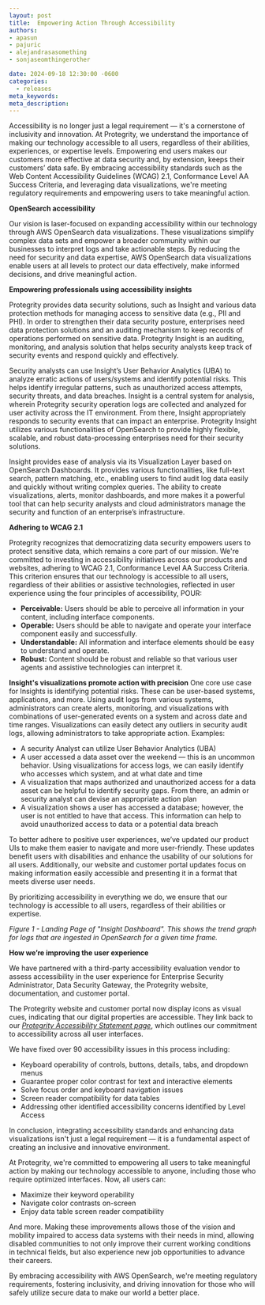 ```yaml
---
layout: post
title:  Empowering Action Through Accessibility
authors:
- apasun
- pajuric
- alejandrasasomething
- sonjaseomthingerother

date: 2024-09-18 12:30:00 -0600
categories:
  - releases
meta_keywords: 
meta_description: 
---
```

Accessibility is no longer just a legal requirement — it's a cornerstone of inclusivity and innovation. At Protegrity, we understand the importance of making our technology accessible to all users, regardless of their abilities, experiences, or expertise levels. Empowering end users makes our customers more effective at data security and, by extension, keeps their customers’ data safe. By embracing accessibility standards such as the Web Content Accessibility Guidelines (WCAG) 2.1, Conformance Level AA Success Criteria, and leveraging data visualizations, we're meeting regulatory requirements and empowering users to take meaningful action.


**OpenSearch accessibility**

Our vision is laser-focused on expanding accessibility within our technology through AWS OpenSearch data visualizations. These visualizations simplify complex data sets and empower a broader community within our businesses to interpret logs and take actionable steps. By reducing the need for security and data expertise, AWS OpenSearch data visualizations enable users at all levels to protect our data effectively, make informed decisions, and drive meaningful action.

**Empowering professionals using accessibility insights**

Protegrity provides data security solutions, such as Insight and various data protection methods for managing access to sensitive data (e.g., PII and PHI). In order to strengthen their data security posture, enterprises need data protection solutions and an auditing mechanism to keep records of operations performed on sensitive data. Protegrity Insight is an auditing, monitoring, and analysis solution that helps security analysts keep track of security events and respond quickly and effectively.


Security analysts can use Insight’s User Behavior Analytics (UBA) to analyze erratic actions of users/systems and identify potential risks. This helps identify irregular patterns, such as unauthorized access attempts, security threats, and data breaches. Insight is a central system for analysis, wherein Protegrity security operation logs are collected and analyzed for user activity across the IT environment. From there, Insight appropriately responds to security events that can impact an enterprise. Protegrity Insight utilizes various functionalities of OpenSearch to provide highly flexible, scalable, and robust data-processing enterprises need for their security solutions.


Insight provides ease of analysis via its Visualization Layer based on OpenSearch Dashboards. It provides various functionalities, like full-text search, pattern matching, etc., enabling users to find audit log data easily and quickly without writing complex queries. The ability to create visualizations, alerts, monitor dashboards, and more makes it a powerful tool that can help security analysts and cloud administrators manage the security and function of an enterprise’s infrastructure.

**Adhering to WCAG 2.1**

Protegrity recognizes that democratizing data security empowers users to protect sensitive data, which remains a core part of our mission. We're committed to investing in accessibility initiatives across our products and websites, adhering to WCAG 2.1, Conformance Level AA Success Criteria. This criterion ensures that our technology is accessible to all users, regardless of their abilities or assistive technologies, reflected in user experience using the four principles of accessibility, POUR:



* **Perceivable:** Users should be able to perceive all information in your content, including interface components.
* **Operable:** Users should be able to navigate and operate your interface component easily and successfully.
* **Understandable:** All information and interface elements should be easy to understand and operate.
* **Robust:** Content should be robust and reliable so that various user agents and assistive technologies can interpret it.

**Insight's visualizations promote action with precision**
One core use case for Insights is identifying potential risks. These can be user-based systems, applications, and more. Using audit logs from various systems, administrators can create alerts, monitoring, and visualizations with combinations of user-generated events on a system and across date and time ranges. Visualizations can easily detect any outliers in security audit logs, allowing administrators to take appropriate action.
Examples:

* A security Analyst can utilize User Behavior Analytics (UBA)
* A user accessed a data asset over the weekend — this is an uncommon behavior. Using visualizations for access logs, we can easily identify who accesses which system, and at what date and time
* A visualization that maps authorized and unauthorized access for a data asset can be helpful to identify security gaps. From there, an admin or security analyst can devise an appropriate action plan
* A visualization shows a user has accessed a database; however, the user is not entitled to have that access. This information can help to avoid unauthorized access to data or a potential data breach



To better adhere to positive user experiences, we’ve updated our product UIs to make them easier to navigate and more user-friendly. These updates benefit users with disabilities and enhance the usability of our solutions for all users. Additionally, our website and customer portal updates focus on making information easily accessible and presenting it in a format that meets diverse user needs.


By prioritizing accessibility in everything we do, we ensure that our technology is accessible to all users, regardless of their abilities or expertise.






*Figure 1 - Landing Page of "Insight Dashboard". This shows the trend graph for logs that are ingested in OpenSearch for a given time frame.*

**How we’re improving the user experience**

We have partnered with a third-party accessibility evaluation vendor to assess accessibility in the user experience for Enterprise Security Administrator, Data Security Gateway, the Protegrity website, documentation, and customer portal.


The Protegrity website and customer portal now display icons as visual cues, indicating that our digital properties are accessible. They link back to our [_Protegrity Accessibility Statement page_](https://www.protegrity.com/accessibility-statement), which outlines our commitment to accessibility across all user interfaces.


We have fixed over 90 accessibility issues in this process including:



*  Keyboard operability of controls, buttons, details, tabs, and dropdown menus
*  Guarantee proper color contrast for text and interactive elements
*  Solve focus order and keyboard navigation issues
*  Screen reader compatibility for data tables
*  Addressing other identified accessibility concerns identified by Level Access



In conclusion, integrating accessibility standards and enhancing data visualizations isn't just a legal requirement — it is a fundamental aspect of creating an inclusive and innovative environment.


At Protegrity, we're committed to empowering all users to take meaningful action by making our technology accessible to anyone, including those who require optimized interfaces. Now, all users can:

* Maximize their keyword operability
* Navigate color contrasts on-screen
* Enjoy data table screen reader compatibility

And more. Making these improvements allows those of the vision and mobility impaired to access data systems with their needs in mind, allowing disabled communities to not only improve their current working conditions in technical fields, but also experience new job opportunities to advance their careers.

By embracing accessibility with AWS OpenSearch, we're meeting regulatory requirements, fostering inclusivity, and driving innovation for those who will safely utilize secure data to make our world a better place. 
